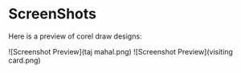# ScreenShots

Here is a preview of corel draw designs:

![Screenshot Preview](taj mahal.png)
![Screenshot Preview](visiting card.png)


